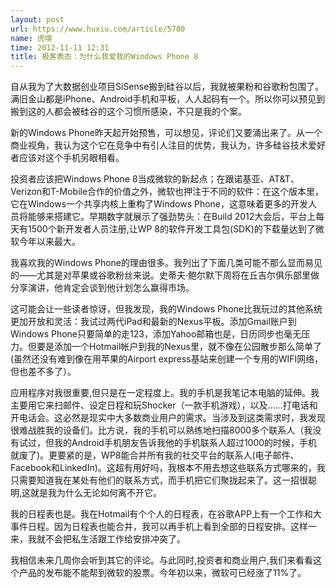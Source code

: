 ```yaml
---
layout: post
url: https://www.huxiu.com/article/5780
name: 虎嗅
time: 2012-11-11 12:31
title: 极客表态：为什么我爱我的Windows Phone 8
---
```

自从我为了大数据创业项目SiSense搬到硅谷以后，我就被果粉和谷歌粉包围了。满旧金山都是iPhone、Android手机和平板，人人起码有一个。所以你可以预见到搬到这的人都会被硅谷的这个习惯所感染，不只是我的个案。

新的Windows Phone昨天起开始预售，可以想见，评论们又要涌出来了。从一个商业视角，我认为这个它在竞争中有引人注目的优势，我认为，许多硅谷技术爱好者应该对这个手机另眼相看。

投资者应该把Windows Phone 8当成微软的新起点；在跟诺基亚、AT&T、Verizon和T-Mobile合作的价值之外，微软也押注于不同的软件：在这个版本里，它在Windows一个共享内核上重构了Windows Phone，这意味着更多的开发人员将能够来搭建它。早期数字就展示了强劲势头：在Build 2012大会后，平台上每天有1500个新开发者人员注册,让WP 8的软件开发工具包(SDK)的下载量达到了微软今年以来最大。

我喜欢我的Windows Phone的理由很多。我列出了下面几类可能不那么显而易见的——尤其是对苹果或谷歌粉丝来说。史蒂夫·鲍尔默下周将在丘吉尔俱乐部里做分享演讲，他肯定会谈到他计划怎么赢得市场。

这可能会让一些读者惊讶，但我发现，我的Windows Phone比我玩过的其他系统更加开放和灵活：我试过两代iPad和最新的Nexus平板。添加Gmail账户到Windows Phone只要简单的走123，添加Yahoo邮箱也是，日历同步也毫无压力。但要是添加一个Hotmail帐户到我的Nexus里，就不像在公园散步那么简单了(虽然还没有难到像在用苹果的Airport express基站来创建一个专用的WIFI网络，但也差不多了）。

应用程序对我很重要,但只是在一定程度上。我的手机是我笔记本电脑的延伸。我主要用它来扫邮件、设定日程和玩Shocker（一款手机游戏），以及……打电话和开电话会。这必然是现实中大多数商业用户的需求。当涉及到这类需求时，我发现很难战胜我的设备们。比方说，我的手机可以熟练地扫描8000多个联系人（我没有试过，但我的Android手机朋友告诉我他的手机联系人超过1000的时候，手机就废了)。更要紧的是，WP8能合并所有我的社交平台的联系人(电子邮件、Facebook和LinkedIn)。这超有用好吗，我根本不用去想这些联系方式哪来的，我只需要知道我在某处有他们的联系方式，而手机把它们聚拢起来了。这一招很聪明,这就是我为什么无论如何离不开它。

我的日程表也是。我在Hotmail有个个人的日程表，在谷歌APP上有一个工作和大事件日程。因为日程表也能合并，我可以再手机上看到全部的日程安排。这样一来，我就不会把私生活跟工作给安排冲突了。

我相信未来几周你会听到其它的评论。与此同时,投资者和商业用户,我们来看看这个产品的发布能不能帮到微软的股票。今年初以来，微软可已经涨了11%了。

